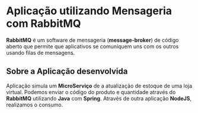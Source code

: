 # Aplicação utilizando **Mensageria** com **RabbitMQ**

**RabbitMQ** é um software de mensageria (**message-broker**) de código aberto que permite que aplicativos se comuniquem uns com os outros usando filas de mensagens.

## Sobre a Aplicação desenvolvida

Aplicação simula um **MicroServiço** de a atualização de estoque de uma loja virtual. Podemos enviar o código do produto e quantidade através do **RabbitMQ** utilizando **Java** com **Spring**.
Através de outra aplicação **NodeJS**, realizamos o consumo.
